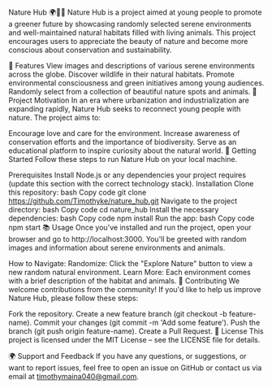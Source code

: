 Nature Hub 🌍🌳🌳
Nature Hub is a project aimed at young people to promote a greener future by showcasing randomly selected serene environments and well-maintained natural habitats filled with living animals. This project encourages users to appreciate the beauty of nature and become more conscious about conservation and sustainability.

🌟 Features
View images and descriptions of various serene environments across the globe.
Discover wildlife in their natural habitats.
Promote environmental consciousness and green initiatives among young audiences.
Randomly select from a collection of beautiful nature spots and animals.
🌱 Project Motivation
In an era where urbanization and industrialization are expanding rapidly, Nature Hub seeks to reconnect young people with nature. The project aims to:

Encourage love and care for the environment.
Increase awareness of conservation efforts and the importance of biodiversity.
Serve as an educational platform to inspire curiosity about the natural world.
🚀 Getting Started
Follow these steps to run Nature Hub on your local machine.

Prerequisites
Install Node.js or any dependencies your project requires (update this section with the correct technology stack).
Installation
Clone this repository:
bash
Copy code
git clone https://github.com/Timothyke/nature_hub.git
Navigate to the project directory:
bash
Copy code
cd nature_hub
Install the necessary dependencies:
bash
Copy code
npm install
Run the app:
bash
Copy code
npm start
📚 Usage
Once you've installed and run the project, open your browser and go to http://localhost:3000. You'll be greeted with random images and information about serene environments and animals.

How to Navigate:
Randomize: Click the "Explore Nature" button to view a new random natural environment.
Learn More: Each environment comes with a brief description of the habitat and animals.
🤝 Contributing
We welcome contributions from the community! If you'd like to help us improve Nature Hub, please follow these steps:

Fork the repository.
Create a new feature branch (git checkout -b feature-name).
Commit your changes (git commit -m 'Add some feature').
Push the branch (git push origin feature-name).
Create a Pull Request.
📄 License
This project is licensed under the MIT License – see the LICENSE file for details.

🌍 Support and Feedback
If you have any questions, or suggestions, or want to report issues, feel free to open an issue on GitHub or contact us via email at timothymaina040@gmail.com.

